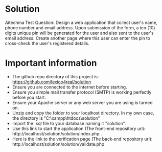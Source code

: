 # Solution
Aitechma Test Question: Design a web application that collect user's name, phone number and email address. Upon submission of the form, a ten (10) digits unique pin will be generated for the user and also sent to the user's email address. Create another page where this user can enter the pin to cross-check the user's registered details.

# Important information
-	The github repo directory of this project is: https://github.com/lexico4real/solution
-	Ensure you are connected to the internet before starting.
-	Ensure you simple mail transfer protocol (SMTP) is working perfectly before you start.
-	Ensure your Apache server or any web server you are using is turned on.
-	Unzip and copy the folder to your localhost directory. In my own case, the directory is "C:\xampp\htdocs\solution"
-	Import the .sql file to your database naming it "solution".
-	Use this link to start the application (The front-end repository url): http://localhost/solution/solution/index.php .
-	Here is the link to the verification page (The back-end repository url): http://localhost/solution/solution/validate.php
